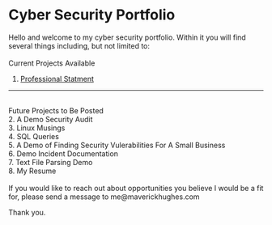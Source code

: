 # Cyber Security Portfolio


Hello and welcome to my cyber security portfolio.  Within it you will find several things including, but not limited to:</br>
</br>
Current Projects Available </br>
1. [Professional Statment](https://github.com/MaverickHughes/Portfolio/blob/main/Professional-Statement)</br>
<hr></br>
Future Projects to Be Posted </br>
2. A Demo Security Audit</br>
3. Linux Musings</br>
4. SQL Queries</br>
5. A Demo of Finding Security Vulerabilities For A Small Business</br>
6. Demo Incident Documentation</br>
7. Text File Parsing Demo</br>
8. My Resume</br>
</br>
If you would like to reach out about opportunities you believe I would be a fit for, please send a message to me@maverickhughes.com</br>

Thank you.
